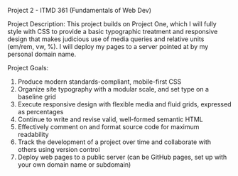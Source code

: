Project 2 - ITMD 361 (Fundamentals of Web Dev)

Project Description: This project builds on Project One, which I will fully style with CSS 
to provide a basic typographic treatment and responsive design that makes judicious use of media queries and 
relative units (em/rem, vw, %). I will deploy my pages to a server pointed at by my personal domain name.

Project Goals: 
1. Produce modern standards-compliant, mobile-first CSS 
2. Organize site typography with a modular scale, and set type on a baseline grid 
3. Execute responsive design with flexible media and fluid grids, expressed as percentages 
4. Continue to write and revise valid, well-formed semantic HTML 
5. Effectively comment on and format source code for maximum readability 
6. Track the development of a project over time and collaborate with others using version control 
7. Deploy web pages to a public server (can be GitHub pages, set up with your own domain name or subdomain)